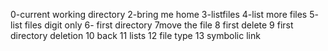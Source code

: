 0-current working directory
2-bring me home
3-listfiles
4-list more files
5- list files digit only
6- first directory
7move the file
8 first delete
9 first directory deletion
10 back
11 lists
12 file type
13 symbolic link
